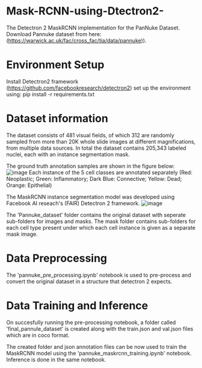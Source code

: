 # Mask-RCNN-using-Dtectron2-
The Detectron 2 MaskRCNN implementation for the PanNuke Dataset.
Download Pannuke dataset from here: (https://warwick.ac.uk/fac/cross_fac/tia/data/pannuke)).

# Environment Setup
Install Detectron2 framework (https://github.com/facebookresearch/detectron2)
set up the environment using:
pip install -r requirements.txt


# Dataset information
The dataset consists of 481 visual fields, of which 312 are randomly sampled from more than 20K whole slide images at different magnifications, from multiple data sources. In total the dataset contains 205,343 labeled nuclei, each with an instance segmentation mask.

The ground truth annotation samples are shown in the figure below:
![image](https://github.com/user-attachments/assets/4a0095b3-c697-4646-a54b-4f972f9446e8)
 Each instance of the 5 cell classes are annotated separately (Red: Neoplastic; Green: Inflammatory; Dark Blue: Connective; Yellow: Dead; Orange: Epithelial)

The MaskRCNN instance segmentation model was developed using Facebook AI reseach's (FAIR) Detectron 2 framework.
![image](https://github.com/user-attachments/assets/4e3c5be6-b6ba-4aeb-b231-0ffc185dfa45)

The 'Pannuke_dataset' folder contains the original dataset with seperate sub-folders for images and masks. The mask folder contains sub-folders for each cell type present under which each cell instance is given as a separate mask image.

# Data Preprocessing
The 'pannuke_pre_processing.ipynb' notebook is used to pre-process and convert the original dataset in a structure that detectron 2 expects.

# Data Training and Inference
On succesfully running the pre-processing notebook, a folder called 'final_pannule_dataset' is created along with the train.json and val.json files which are in coco format.

The created folder and json annotation files can be now used to train the MaskRCNN model using the 'pannuke_maskrcnn_training.ipynb' notebook. Inference is done in the same notebook.
